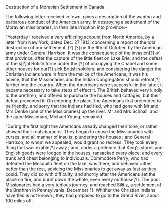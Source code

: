   Destruction of a Moravian Settlement in Canada  The following letter received in town, gives a description of the wanton and barbarous conduct of the American army, in destroying a settlement of the Moravian missionaries, in their late irruption into province:–  "Yesterday I received a very afflicting account from North America, by a letter from New York, dated Dec. 27 1813, concerning a report of the total destruction of our settlement, [?] [?] on the 6th of October, by the American army under General Harrison. It was the consequence of the invasion[?] of that province, after the capture of the little fleet on Lake Erle, and the defeat of the s[?]al British force under the [?] of occupying the Chapel and some other houses for our[?] sick British soldiers, and considering the danger the Christian Indians were in from the malice of the Americans, it was his advice, that the Missionaries and the Indian Congregation should retreat[?] farther into the country. When the Americans were successful in the latter, it became necessary to take steps of effect it. The British behaved very kindly to the brethren, and offered to purchase the houses and cottages, but their defeat prevented it. On entering the place, the Americans first pretended to be friendly, and sorry that the Indians had fled, who had gone with Mr and Mrs Denke (one of the Missionaries) up the river. Mr and Mrs Schnall, and the aged Missionary, Michael Young, remained.  "During the first night the Americans already changed their tone, or rather showed their real character. They began to abuse the Missionaries with curses, and all manner of insults, plundering the houses ; and General Harrison, to whom we appealed, would grant no redress. They took every thing that was exable[?] away ; and, under a pretence that King's stores and English goods were lodged in the houses, ransacked every place, and every trunk and chest belonging to individuals. Commodore Perry, who had defeated the Mosquito fleet on the lake, was there, and behaved rather better than the rest, advicing the Missionaries to get away as fast as they could. They did so with difficulty, and shortly after the Americans set the place on fire, and burnt down the whole, even every outhouse[?]. The poor Missionaries had a very tedious journey, and reached Silitiz, a settlement of the Brethren in Pennsylvania, December 11. Whither the Christian Indians have fled is not known ; they had proposed to go to the Grand River, about 100 miles off.